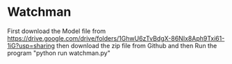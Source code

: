 # Watchman
First download the Model file from https://drive.google.com/drive/folders/1GhwU6zTvBdgX-86NIx8Aph9Txi61-1iG?usp=sharing
then download the zip file from Github and then Run the program 
"python run watchman.py"
